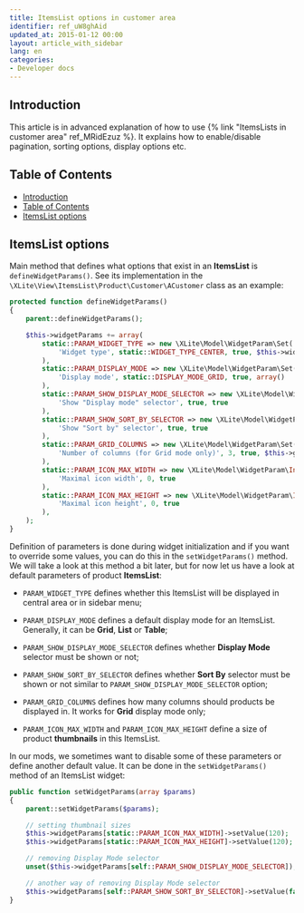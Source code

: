 ```yaml
---
title: ItemsList options in customer area
identifier: ref_uW8ghAid
updated_at: 2015-01-12 00:00
layout: article_with_sidebar
lang: en
categories:
- Developer docs
---
```


## Introduction

This article is in advanced explanation of how to use {% link "ItemsLists in customer area" ref_MRidEzuz %}. It explains how to enable/disable pagination, sorting options, display options etc.

## Table of Contents

*   [Introduction](#introduction)
*   [Table of Contents](#table-of-contents)
*   [ItemsList options](#itemslist-options)

## ItemsList options

Main method that defines what options that exist in an **ItemsList** is `defineWidgetParams()`. See its implementation in the `\XLite\View\ItemsList\Product\Customer\ACustomer` class as an example: 

```php
protected function defineWidgetParams()
{
    parent::defineWidgetParams();

    $this->widgetParams += array(
        static::PARAM_WIDGET_TYPE => new \XLite\Model\WidgetParam\Set(
            'Widget type', static::WIDGET_TYPE_CENTER, true, $this->widgetTypes
        ),
        static::PARAM_DISPLAY_MODE => new \XLite\Model\WidgetParam\Set(
            'Display mode', static::DISPLAY_MODE_GRID, true, array()
        ),
        static::PARAM_SHOW_DISPLAY_MODE_SELECTOR => new \XLite\Model\WidgetParam\Checkbox(
            'Show "Display mode" selector', true, true
        ),
        static::PARAM_SHOW_SORT_BY_SELECTOR => new \XLite\Model\WidgetParam\Checkbox(
            'Show "Sort by" selector', true, true
        ),
        static::PARAM_GRID_COLUMNS => new \XLite\Model\WidgetParam\Set(
            'Number of columns (for Grid mode only)', 3, true, $this->getGridColumnsRange()
        ),
        static::PARAM_ICON_MAX_WIDTH => new \XLite\Model\WidgetParam\Int(
            'Maximal icon width', 0, true
        ),
        static::PARAM_ICON_MAX_HEIGHT => new \XLite\Model\WidgetParam\Int(
            'Maximal icon height', 0, true
        ),
    );
}
```

Definition of parameters is done during widget initialization and if you want to override some values, you can do this in the `setWidgetParams()` method. We will take a look at this method a bit later, but for now let us have a look at default parameters of product **ItemsList**:

*   `PARAM_WIDGET_TYPE` defines whether this ItemsList will be displayed in central area or in sidebar menu;

*   `PARAM_DISPLAY_MODE` defines a default display mode for an ItemsList. Generally, it can be **Grid**, **List** or **Table**;

*   `PARAM_SHOW_DISPLAY_MODE_SELECTOR` defines whether **Display Mode** selector must be shown or not;

*   `PARAM_SHOW_SORT_BY_SELECTOR` defines whether **Sort By** selector must be shown or not similar to `PARAM_SHOW_DISPLAY_MODE_SELECTOR` option;

*   `PARAM_GRID_COLUMNS` defines how many columns should products be displayed in. It works for **Grid** display mode only;

*   `PARAM_ICON_MAX_WIDTH` and `PARAM_ICON_MAX_HEIGHT` define a size of product **thumbnails** in this ItemsList.

In our mods, we sometimes want to disable some of these parameters or define another default value. It can be done in the `setWidgetParams()` method of an ItemsList widget: 

```php
public function setWidgetParams(array $params)
{
	parent::setWidgetParams($params);

	// setting thumbnail sizes
	$this->widgetParams[static::PARAM_ICON_MAX_WIDTH]->setValue(120);
	$this->widgetParams[static::PARAM_ICON_MAX_HEIGHT]->setValue(120);

	// removing Display Mode selector
	unset($this->widgetParams[self::PARAM_SHOW_DISPLAY_MODE_SELECTOR]); 

	// another way of removing Display Mode selector
	$this->widgetParams[self::PARAM_SHOW_SORT_BY_SELECTOR]->setValue(false);
}

```